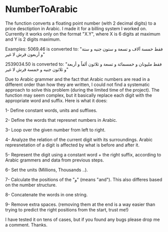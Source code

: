 # NumberToArabic
The function converts a floating point number (with 2 decimal digits) to a price desctiption in Arabic. I made it for a billing system I worked on. Currently it works only on the format "X.Y", where X is 6 digits at maximum and Y is 2 digits maximum.

Examples:
5069.46
is converted to:
"فقط خمسة آلاف و تسعة و ستون جنيه و ستة و أربعون قرش لا غير"

2539034.50
is converted to:
"فقط مليونان و خمسمائة و تسعة و ثلاثون ألفاً و أربعة و ثلاثون جنيه و خمسة قرش لا غير"

Due to Arabic grammer and the fact that Arabic numbers are read in a different order than how they are written, I could not find a systematic approach to solve this problem (during the limited time of the project). The function may seem complex, but it basically replace each digit with the appropriate word and suffix. Here is what it does:

1- Define constant words, units and suffixes.

2- Define the words that represnet numbers in Arabic.

3- Loop over the given number from left to right.

4- Analyze the relation of the current digit with its surroundings. Arabic represnetation of a digit is affected by what is before and after it.

5- Represent the digit using a constant word + the right suffix, according to Arabic grammers and data from previous steps.

6- Set the units (Millions, Thousands ..).

7- Calculate the positions of the "و" (means "and"). This also differes based on the number structure.

8- Concatenate the words in one string.

9- Remove extra spaces. (removing them at the end is a way easier than trying to predict the right positions from the start, trust me!)

I have tested it on tens of cases, but if you found any bugs please drop me a comment. 
Thanks.
